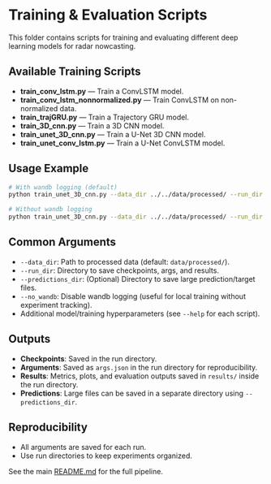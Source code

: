 # Training & Evaluation Scripts

This folder contains scripts for training and evaluating different deep learning models for radar nowcasting.

## Available Training Scripts

- **train_conv_lstm.py** — Train a ConvLSTM model.
- **train_conv_lstm_nonnormalized.py** — Train ConvLSTM on non-normalized data.
- **train_trajGRU.py** — Train a Trajectory GRU model.
- **train_3D_cnn.py** — Train a 3D CNN model.
- **train_unet_3D_cnn.py** — Train a U-Net 3D CNN model.
- **train_unet_conv_lstm.py** — Train a U-Net ConvLSTM model.

## Usage Example
```bash
# With wandb logging (default)
python train_unet_3D_cnn.py --data_dir ../../data/processed/ --run_dir ../../experiments/runs/unet3d_example

# Without wandb logging
python train_unet_3D_cnn.py --data_dir ../../data/processed/ --run_dir ../../experiments/runs/unet3d_example --no_wandb
```

## Common Arguments
- `--data_dir`: Path to processed data (default: `data/processed/`).
- `--run_dir`: Directory to save checkpoints, args, and results.
- `--predictions_dir`: (Optional) Directory to save large prediction/target files.
- `--no_wandb`: Disable wandb logging (useful for local training without experiment tracking).
- Additional model/training hyperparameters (see `--help` for each script).

## Outputs
- **Checkpoints**: Saved in the run directory.
- **Arguments**: Saved as `args.json` in the run directory for reproducibility.
- **Results**: Metrics, plots, and evaluation outputs saved in `results/` inside the run directory.
- **Predictions**: Large files can be saved in a separate directory using `--predictions_dir`.

## Reproducibility
- All arguments are saved for each run.
- Use run directories to keep experiments organized.

See the main [README.md](../../README.md) for the full pipeline. 